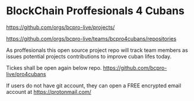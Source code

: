 # BlockChain Proffesionals 4 Cubans

https://github.com/orgs/bcpro-live/projects/

https://github.com/orgs/bcpro-live/teams/bcpro4cubans/repositories

As proffesionals this open source project repo will track team members as issues potential projects contributions to improve cuban lifes today.

Tickes shall be open again below repo. 
https://github.com/bcpro-live/pro4cubans


If users do not have git account, they can open a FREE encrypted email account at https://protonmail.com/ 
